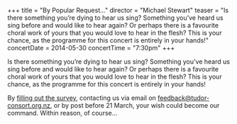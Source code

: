 +++
title = "By Popular Request..."
director = "Michael Stewart"
teaser = "Is there something you’re dying to hear us sing? Something you’ve heard us sing before and would like to hear again? Or perhaps there is a favourite choral work of yours that you would love to hear in the flesh? This is your chance, as the programme for this concert is entirely in your hands!"
concertDate = 2014-05-30
concertTime = "7:30pm"
+++

Is there something you’re dying to hear us sing? Something you’ve heard us sing before and would like to hear again? Or perhaps there is a favourite choral work of yours that you would love to hear in the flesh? This is your chance, as the programme for this concert is entirely in your hands!


By [filling out the survey](http://tudor-consort.org.nz/popular-request), contacting us via email on [feedback@tudor-consort.org.nz](mailto:feedback@tudor-consort.org.nz), or by post before 21 March, your wish could become our command. Within reason, of course…
